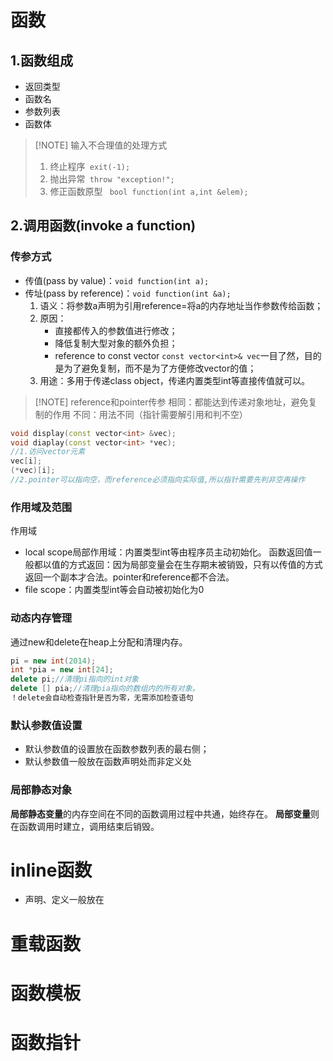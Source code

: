 # 函数
## 1.函数组成
- 返回类型
- 函数名
- 参数列表
- 函数体

> [!NOTE] 输入不合理值的处理方式
> 1. 终止程序` exit(-1);`
> 2. 抛出异常` throw "exception!";`
> 3. 修正函数原型 ` bool function(int a,int &elem);`
## 2.调用函数(invoke a function)
### 传参方式
- 传值(pass by value)：`void function(int a);`
- 传址(pass by reference)：`void function(int &a);`
	1. 语义：将参数a声明为引用reference=将a的内存地址当作参数传给函数；
	2. 原因：
		- 直接都传入的参数值进行修改；
		- 降低复制大型对象的额外负担；
		- reference to const vector `const vector<int>& vec`一目了然，目的是为了避免复制，而不是为了方便修改vector的值；
	3. 用途：多用于传递class object，传递内置类型int等直接传值就可以。

> [!NOTE] reference和pointer传参
> 相同：都能达到传递对象地址，避免复制的作用
> 不同：用法不同（指针需要解引用和判不空）

```C++
void display(const vector<int> &vec);
void diaplay(const vector<int> *vec);
//1.访问vector元素
vec[i];
(*vec)[i];
//2.pointer可以指向空，而reference必须指向实际值,所以指针需要先判非空再操作
```
### 作用域及范围
作用域
- local scope局部作用域：内置类型int等由程序员主动初始化。
	函数返回值一般都以值的方式返回：因为局部变量会在生存期末被销毁，只有以传值的方式返回一个副本才合法。pointer和reference都不合法。
- file scope：内置类型int等会自动被初始化为0
### 动态内存管理
通过new和delete在heap上分配和清理内存。
```C++
pi = new int(2014);
int *pia = new int[24];
delete pi;//清理pi指向的int对象
delete [] pia;//清理pia指向的数组内的所有对象。
！delete会自动检查指针是否为零，无需添加检查语句
```
### 默认参数值设置
- 默认参数值的设置放在函数参数列表的最右侧；
- 默认参数值一般放在函数声明处而非定义处
### 局部静态对象
**局部静态变量**的内存空间在不同的函数调用过程中共通，始终存在。
**局部变量**则在函数调用时建立，调用结束后销毁。
# inline函数
- 声明、定义一般放在
# 重载函数
# 函数模板
# 函数指针
